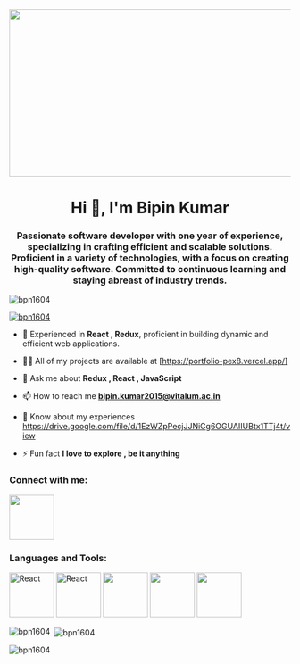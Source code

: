 <div align="center">
  <img src="https://media.giphy.com/media/dWesBcTLavkZuG35MI/giphy.gif" width="600" height="300"/>
</div>


<h1 align="center">Hi 👋, I'm Bipin Kumar</h1>
<h3 align="center">Passionate software developer with one year of experience, specializing in crafting efficient and scalable solutions. Proficient in a variety of technologies, with a focus on creating high-quality software. Committed to continuous learning and staying abreast of industry trends.</h3>

<p align="left"> <img src="https://komarev.com/ghpvc/?username=bpn1604&label=Profile%20views&color=0e75b6&style=flat" alt="bpn1604" /> </p>

<p align="left"> <a href="https://github.com/ryo-ma/github-profile-trophy"><img src="https://github-profile-trophy.vercel.app/?username=bpn1604" alt="bpn1604" /></a> </p>

- 🌱 Experienced in **React , Redux**, proficient in building dynamic and efficient web applications.

- 👨‍💻 All of my projects are available at [https://portfolio-pex8.vercel.app/]

- 💬 Ask me about **Redux , React , JavaScript**

- 📫 How to reach me **bipin.kumar2015@vitalum.ac.in**

- 📄 Know about my experiences https://drive.google.com/file/d/1EzWZpPecjJJNiCg6OGUAIIUBtx1TTj4t/view
- ⚡ Fun fact **I love to explore , be it anything**

<h3 align="left">Connect with me:</h3>
<a href="https://www.linkedin.com/in/bipin-mishra-14a136112/"> <img src="https://upload.wikimedia.org/wikipedia/commons/thumb/c/c9/Linkedin.svg/1200px-Linkedin.svg.png" width = "80px
<p align="left">
  <a href="https://www.linkedin.com/in/bipin-mishra-14a136112/" target="blank"></a>
  

</p>


<h3 align="left">Languages and Tools:</h3>
<div display:"flex" ;gap:"20px">
  <img src="https://upload.wikimedia.org/wikipedia/commons/thumb/a/a7/React-icon.svg/1200px-React-icon.svg.png" alt="React" height="80px" width="80px" border-radius:"50%"/>
  <img src="https://upload.wikimedia.org/wikipedia/commons/4/49/Redux.png" alt="React" height="80px" width="80px" />
  <img src="https://upload.wikimedia.org/wikipedia/commons/thumb/9/99/Unofficial_JavaScript_logo_2.svg/220px-Unofficial_JavaScript_logo_2.svg.png"  height="80px" width="80px"  />
  <img src="https://upload.wikimedia.org/wikipedia/commons/thumb/d/d9/Node.js_logo.svg/1200px-Node.js_logo.svg.png" height="80px" width="80px" />
  <img src="https://chakra-ui.com/og-image.png" height="80px" width="80px" />
  
  
  </div>

<p><img align="left" src="https://github-readme-stats.vercel.app/api/top-langs?username=bpn1604&show_icons=true&locale=en&layout=compact" alt="bpn1604" /></p>

<p>&nbsp;<img align="center" src="https://github-readme-stats.vercel.app/api?username=bpn1604&show_icons=true&locale=en" alt="bpn1604" /></p>

<p><img align="center" src="https://github-readme-streak-stats.herokuapp.com/?user=bpn1604&" alt="bpn1604" /></p>
